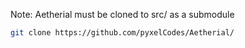 Note: Aetherial must be cloned to src/ as a submodule

```sh
git clone https://github.com/pyxelCodes/Aetherial/
```
